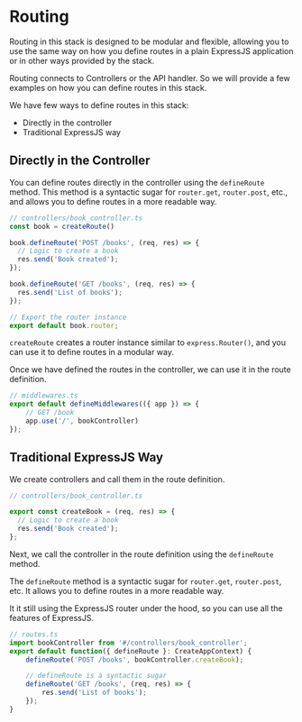 # Routing

Routing in this stack is designed to be modular and flexible, allowing you to use the same way on how you define routes in a plain ExpressJS application or in other ways provided by the stack.

Routing connects to Controllers or the API handler. So we will provide 
a few examples on how you can define routes in this stack.

We have few ways to define routes in this stack:

- Directly in the controller
- Traditional ExpressJS way

## Directly in the Controller

You can define routes directly in the controller using the `defineRoute` method. This method is a syntactic sugar for `router.get`, `router.post`, etc., and allows you to define routes in a more readable way.

```ts
// controllers/book_controller.ts
const book = createRoute()

book.defineRoute('POST /books', (req, res) => {
  // Logic to create a book
  res.send('Book created');
});

book.defineRoute('GET /books', (req, res) => {
  res.send('List of books');
});

// Export the router instance
export default book.router;
```

`createRoute` creates a router instance similar to `express.Router()`, and you can use it to define routes in a modular way.

Once we have defined the routes in the controller, we can use it in the route definition.

```ts
// middlewares.ts
export default defineMiddlewares(({ app }) => {
    // GET /book
    app.use('/', bookController)
});
```

## Traditional ExpressJS Way

We create controllers and call them in the route definition.

```ts
// controllers/book_controller.ts

export const createBook = (req, res) => {
  // Logic to create a book
  res.send('Book created');
};
```

Next, we call the controller in the route definition using the `defineRoute` method.

The `defineRoute` method is a syntactic sugar for `router.get`, `router.post`, etc. It allows you to define routes in a more readable way.

It it still using the ExpressJS router under the hood, so you can use all the features of ExpressJS.

```ts
// routes.ts
import bookController from '#/controllers/book_controller';
export default function({ defineRoute }: CreateAppContext) {
    defineRoute('POST /books', bookController.createBook);

    // defineRoute is a syntactic sugar
    defineRoute('GET /books', (req, res) => {
        res.send('List of books');
    });
}
```

 